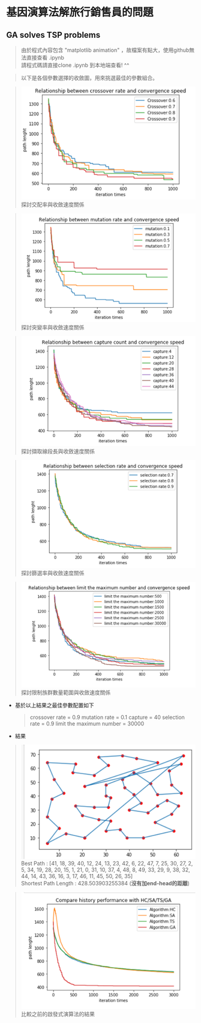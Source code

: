 # 基因演算法解旅行銷售員的問題
## GA solves TSP problems

> 由於程式內容包含 "matplotlib animation" ，故檔案有點大，使用github無法直接查看 .ipynb <br>
> 請程式碼請直接clone .ipynb 到本地端查看! ^^ <br>

>以下是各個參數選擇的收斂圖，用來挑選最佳的參數組合。 <br>

>![GITHUB](image/crossover.PNG) <br>
>探討交配率與收斂速度關係 <br>

>![GITHUB](image/mutation.PNG) <br>
>探討突變率與收斂速度關係 <br>

>![GITHUB](image/capture.PNG) <br>
>探討擷取線段長與收斂速度關係 <br>

>![GITHUB](image/selection%20rate.PNG) <br>
>探討篩選率與收斂速度關係 <br>

>![GITHUB](image/limit.PNG) <br>
>探討限制族群數量範圍與收斂速度關係 <br>

* 基於以上結果之最佳參數配置如下
  >crossover rate = 0.9
  >mutation rate = 0.1
  >capture = 40
  >selection rate = 0.9
  >limit the maximum number = 30000
* 結果
>![GITHUB](image/bestpath.PNG) <br>
>Best Path : [41, 18, 39, 40, 12, 24, 13, 23, 42, 6, 22, 47, 7, 25, 30, 27, 2, 5, 34, 19, 28, 20, 15, 1, 21, 0, 31, 10, 37, 4, 48, 8, 49, 33, 29, 9, 38, 32, 44, 14, 43, 36, 16, 3, 17, 46, 11, 45, 50, 26, 35]<br>
>Shortest Path Length :  428.503903255384  (**沒有加end-head的距離**)<br>

>![GITHUB](image/campare.PNG)
>比較之前的啟發式演算法的結果 <br>
